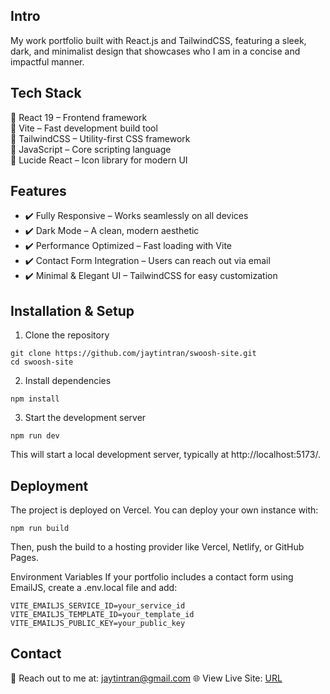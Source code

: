 ## Intro

My work portfolio built with React.js and TailwindCSS, featuring a sleek, dark, and minimalist design that showcases who I am in a concise and impactful manner.

## Tech Stack

🔹 React 19 – Frontend framework<br>
🔹 Vite – Fast development build tool<br>
🔹 TailwindCSS – Utility-first CSS framework<br>
🔹 JavaScript – Core scripting language<br>
🔹 Lucide React – Icon library for modern UI<br>

## Features

- ✔️ Fully Responsive – Works seamlessly on all devices
- ✔️ Dark Mode – A clean, modern aesthetic
- ✔️ Performance Optimized – Fast loading with Vite
- ✔️ Contact Form Integration – Users can reach out via email
- ✔️ Minimal & Elegant UI – TailwindCSS for easy customization

## Installation & Setup

1. Clone the repository

```
git clone https://github.com/jaytintran/swoosh-site.git
cd swoosh-site
```

2. Install dependencies

```
npm install
```

3. Start the development server

```
npm run dev
```

This will start a local development server, typically at http://localhost:5173/.

## Deployment

The project is deployed on Vercel. You can deploy your own instance with:

```
npm run build
```

Then, push the build to a hosting provider like Vercel, Netlify, or GitHub Pages.

Environment Variables
If your portfolio includes a contact form using EmailJS, create a .env.local file and add:

```
VITE_EMAILJS_SERVICE_ID=your_service_id
VITE_EMAILJS_TEMPLATE_ID=your_template_id
VITE_EMAILJS_PUBLIC_KEY=your_public_key
```

## Contact

📧 Reach out to me at: jaytintran@gmail.com
🌐 View Live Site: [URL](https://tintran-portfolio.vercel.app/)
